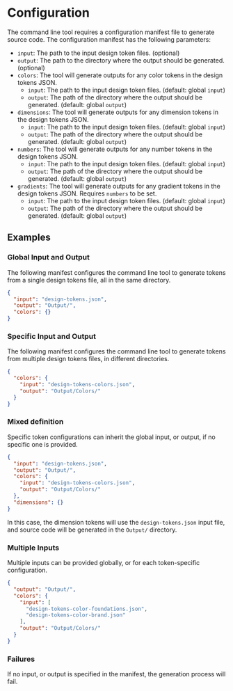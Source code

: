 #  Configuration

The command line tool requires a configuration manifest file to generate source code. The configuration manifest has the following parameters:

- `input`: The path to the input design token files. (optional)
- `output`: The path to the directory where the output should be generated. (optional)
- `colors`: The tool will generate outputs for any color tokens in the design tokens JSON.
  - `input`: The path to the input design token files. (default: global `input`)
  - `output`: The path of the directory where the output should be generated. (default: global `output`)
- `dimensions`: The tool will generate outputs for any dimension tokens in the design tokens JSON.
  - `input`: The path to the input design token files. (default: global `input`)
  - `output`: The path of the directory where the output should be generated. (default: global `output`)
- `numbers`: The tool will generate outputs for any number tokens in the design tokens JSON.
  - `input`: The path to the input design token files. (default: global `input`)
  - `output`: The path of the directory where the output should be generated. (default: global `output`)
- `gradients`: The tool will generate outputs for any gradient tokens in the design tokens JSON. Requires `numbers` to be set.
  - `input`: The path to the input design token files. (default: global `input`)
  - `output`: The path of the directory where the output should be generated. (default: global `output`)

## Examples

### Global Input and Output
The following manifest configures the command line tool to generate tokens from a single design tokens file, all in the same directory.
```json
{
  "input": "design-tokens.json",
  "output": "Output/",
  "colors": {}
}
```

### Specific Input and Output
The following manifest configures the command line tool to generate tokens from multiple design tokens files, in different directories.
```json
{
  "colors": {
    "input": "design-tokens-colors.json",
    "output": "Output/Colors/"
  }
}
```

### Mixed definition
Specific token configurations can inherit the global input, or output, if no specific one is provided.
```json
{
  "input": "design-tokens.json",
  "output": "Output/",
  "colors": {
    "input": "design-tokens-colors.json",
    "output": "Output/Colors/"
  },
  "dimensions": {}
}
```
In this case, the dimension tokens will use the `design-tokens.json` input file, and source code will be generated in the `Output/` directory.

### Multiple Inputs
Multiple inputs can be provided globally, or for each token-specific configuration.
```json
{
  "output": "Output/",
  "colors": {
    "input": [
      "design-tokens-color-foundations.json", 
      "design-tokens-color-brand.json"
    ],
    "output": "Output/Colors/"
  }
}
```

### Failures
If no input, or output is specified in the manifest, the generation process will fail.
